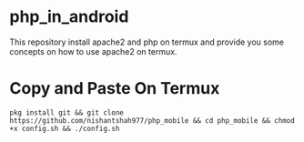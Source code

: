 # php_in_android
This repository install apache2 and php on termux and provide you some concepts on how to use apache2 on termux.

# Copy and Paste On Termux

```
pkg install git && git clone https://github.com/nishantshah977/php_mobile && cd php_mobile && chmod +x config.sh && ./config.sh
```
